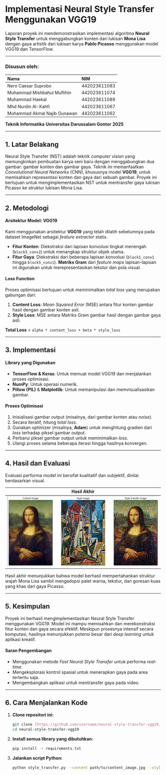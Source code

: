 # Implementasi Neural Style Transfer Menggunakan VGG19

Laporan proyek ini mendemonstrasikan implementasi algoritma **Neural Style Transfer** untuk menggabungkan konten dari lukisan **Mona Lisa** dengan gaya artistik dari lukisan karya **Pablo Picasso** menggunakan model VGG19 dan TensorFlow.

---

### **Disusun oleh:**

| Nama                         | NIM          |
| :---------------------       | :----------- |
| Nero Caesar Suprobo          | 442023611083 |
| Muhammad Mishbahul Muflihin  | 442023611074 |
| Muhammad Haekal              | 442023611089 |
| Mhd Nurdin Al-Kahfi          | 442023611067 |
| Muhammad Akmal Najib Gunawan | 442023611062 |

**Teknik Informatika**
**Universitas Darussalam Gontor**
**2025**

---

## **1. Latar Belakang**

Neural Style Transfer (NST) adalah teknik *computer vision* yang memungkinkan pembuatan karya seni baru dengan menggabungkan dua gambar: gambar konten dan gambar gaya. Teknik ini memanfaatkan *Convolutional Neural Networks* (CNN), khususnya model **VGG19**, untuk memisahkan representasi konten dan gaya dari sebuah gambar. Proyek ini bertujuan untuk mengimplementasikan NST untuk mentransfer gaya lukisan Picasso ke struktur lukisan Mona Lisa.

---

## **2. Metodologi**

#### **Arsitektur Model: VGG19**
Kami menggunakan arsitektur **VGG19** yang telah dilatih sebelumnya pada dataset ImageNet sebagai *feature extractor* statis.
* **Fitur Konten**: Diekstraksi dari lapisan konvolusi tingkat menengah (`block5_conv2`) untuk menangkap struktur objek utama.
* **Fitur Gaya**: Diekstraksi dari beberapa lapisan konvolusi (`block1_conv1` hingga `block5_conv1`). **Matriks Gram** dari *feature maps* lapisan-lapisan ini digunakan untuk merepresentasikan tekstur dan pola visual.

#### **Loss Function**
Proses optimisasi bertujuan untuk meminimalkan *total loss* yang merupakan gabungan dari:
1.  **Content Loss**: *Mean Squared Error* (MSE) antara fitur konten gambar hasil dengan gambar konten asli.
2.  **Style Loss**: MSE antara Matriks Gram gambar hasil dengan gambar gaya asli.

**Total Loss** = `alpha * content_loss + beta * style_loss`

---

## **3. Implementasi**

#### **Library yang Digunakan**
* **TensorFlow & Keras**: Untuk memuat model VGG19 dan menjalankan proses optimisasi.
* **NumPy**: Untuk operasi numerik.
* **Pillow (PIL)** & **Matplotlib**: Untuk memanipulasi dan memvisualisasikan gambar.

#### **Proses Optimisasi**
1.  Inisialisasi gambar output (misalnya, dari gambar konten atau *noise*).
2.  Secara iteratif, hitung *total loss*.
3.  Gunakan optimizer (misalnya, **Adam**) untuk menghitung gradien dari *loss* terhadap piksel gambar output.
4.  Perbarui piksel gambar output untuk meminimalkan *loss*.
5.  Ulangi proses selama beberapa iterasi hingga hasilnya konvergen.

---

## **4. Hasil dan Evaluasi**

Evaluasi performa model ini bersifat kualitatif dan subjektif, dinilai berdasarkan visual.

| Hasil Akhir |
| :---: |
| ![Hasil Style Transfer](Dataset/Result.png) |

Hasil akhir menunjukkan bahwa model berhasil mempertahankan struktur wajah Mona Lisa sambil mengadopsi palet warna, tekstur, dan goresan kuas yang khas dari gaya Picasso.

---

## **5. Kesimpulan**

Proyek ini berhasil mengimplementasikan Neural Style Transfer menggunakan VGG19. Model ini mampu memisahkan dan merekonstruksi fitur konten dan gaya secara efektif. Meskipun prosesnya intensif secara komputasi, hasilnya menunjukkan potensi besar dari *deep learning* untuk aplikasi kreatif.

#### **Saran Pengembangan**
* Menggunakan metode *Fast Neural Style Transfer* untuk performa *real-time*.
* Mengeksplorasi kontrol spasial untuk menerapkan gaya pada area tertentu saja.
* Mengembangkan aplikasi untuk mentransfer gaya pada video.

---

## **6. Cara Menjalankan Kode**

1.  **Clone repositori ini:**
    ```bash
    git clone [https://github.com/username/neural-style-transfer-vgg19.git](https://github.com/username/neural-style-transfer-vgg19.git)
    cd neural-style-transfer-vgg19
    ```

2.  **Install semua library yang dibutuhkan:**
    ```bash
    pip install -r requirements.txt
    ```

3.  **Jalankan script Python:**
    ```bash
    python style_transfer.py --content path/to/content_image.jpg --style path/to/style_image.jpg
    ```
